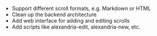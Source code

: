 * Support different scroll formats, e.g. Markdown or HTML
* Clean up the backend architecture
* Add web interface for adding and editing scrolls
* Add scripts like alexandria-edit, alexandria-new, etc.
